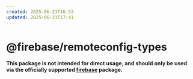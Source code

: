 ```yaml
---
created: 2025-06-21T16:53
updated: 2025-06-21T17:41
---
```

# @firebase/remoteconfig-types

**This package is not intended for direct usage, and should only be used via the officially supported [firebase](https://www.npmjs.com/package/firebase) package.**
